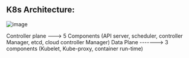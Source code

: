 ## K8s Architecture:
![image](https://cdn.hashnode.com/res/hashnode/image/upload/v1673682551681/a65c7c62-463b-49dc-8783-47babbbcef4e.png)

Controller plane ---> 5 Components (API server, scheduler, controller Manager, etcd, cloud controller Manager)
Data Plane   -------> 3 components (Kubelet, Kube-proxy, container run-time)
